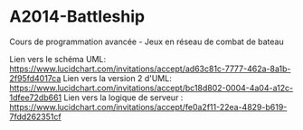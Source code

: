 A2014-Battleship
================

Cours de programmation avancée -  Jeux en réseau de combat de bateau

Lien vers le schéma UML:
https://www.lucidchart.com/invitations/accept/ad63c81c-7777-462a-8a1b-2f95fd4017ca
Lien vers la version 2 d'UML:
https://www.lucidchart.com/invitations/accept/bc18d802-0004-4a04-a12c-1dfee72db661
Lien vers la logique de serveur :
https://www.lucidchart.com/invitations/accept/fe0a2f11-22ea-4829-b619-7fdd262351cf
